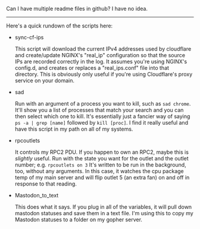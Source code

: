Can I have multiple readme files in github? 
I have no idea.


------------------------------------------------------------
Here's a quick rundown of the scripts here:

* sync-cf-ips

  This script will download the current IPv4 addresses used by cloudflare and create/update NGINX's "real_ip" configuration so that the source IPs are recorded correctly in the log. It assumes you're using NGINX's config.d, and creates or replaces a "real_ips.conf" file into that directory. 
  This is obviously only useful if you're using Cloudflare's proxy service on your domain. 

* sad
  
  Run with an argument of a process you want to kill, such as `sad chrome`. 
  It'll show you a list of processes that match your search and you can then select which one to kill.
  It's essentially just a fancier way of saying `ps -a | grep [name]` followed by `kill [proc]`.
  I find it really useful and have this script in my path on all of my systems.
  

* rpcoutlets

  It controls my RPC2 PDU. If you happen to own an RPC2, maybe this is _slightly_ useful. 
  Run with the state you want for the outlet and the outlet number; e.g. `rpcoutlets on 3`
  It's written to be run in the background, too, without any arguments. 
  In this case, it watches the cpu package temp of my main server and will flip outlet 5 (an extra fan) on and off in response to that reading.
  

* Mastodon_to_text

  This does what it says. If you plug in all of the variables, it will pull down mastodon statuses and save them in a text file. 
  I'm using this to copy my Mastodon statuses to a folder on my gopher server. 
